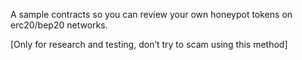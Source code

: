 A sample contracts so you can review your own honeypot tokens on erc20/bep20 networks.

[Only for research and testing, don’t try to scam using this method]

